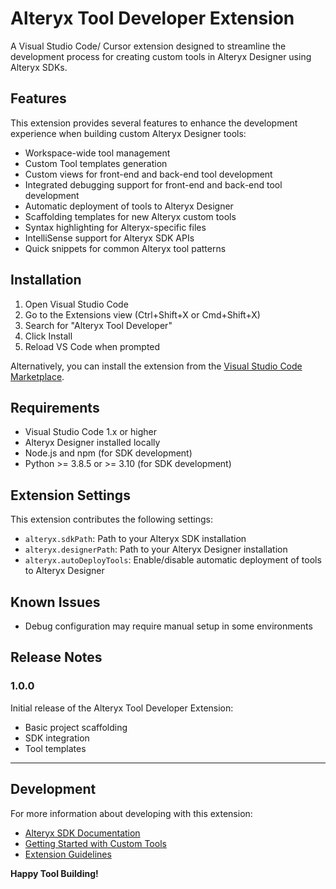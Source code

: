# Alteryx Tool Developer Extension

A Visual Studio Code/ Cursor extension designed to streamline the development process for creating custom tools in Alteryx Designer using Alteryx SDKs.

## Features

This extension provides several features to enhance the development experience when building custom Alteryx Designer tools:

- Workspace-wide tool management
- Custom Tool templates generation
- Custom views for front-end and back-end tool development
- Integrated debugging support for front-end and back-end tool development
- Automatic deployment of tools to Alteryx Designer
- Scaffolding templates for new Alteryx custom tools
- Syntax highlighting for Alteryx-specific files
- IntelliSense support for Alteryx SDK APIs
- Quick snippets for common Alteryx tool patterns

## Installation

1. Open Visual Studio Code
2. Go to the Extensions view (Ctrl+Shift+X or Cmd+Shift+X)
3. Search for "Alteryx Tool Developer"
4. Click Install
5. Reload VS Code when prompted

Alternatively, you can install the extension from the [Visual Studio Code Marketplace](https://marketplace.visualstudio.com/items?itemName=your-publisher.alteryx-tool-developer).

## Requirements

- Visual Studio Code 1.x or higher
- Alteryx Designer installed locally
- Node.js and npm (for SDK development)
- Python >= 3.8.5 or >= 3.10 (for SDK development)

## Extension Settings

This extension contributes the following settings:

* `alteryx.sdkPath`: Path to your Alteryx SDK installation
* `alteryx.designerPath`: Path to your Alteryx Designer installation
* `alteryx.autoDeployTools`: Enable/disable automatic deployment of tools to Alteryx Designer

## Known Issues

- Debug configuration may require manual setup in some environments

## Release Notes

### 1.0.0

Initial release of the Alteryx Tool Developer Extension:
- Basic project scaffolding
- SDK integration
- Tool templates

---

## Development

For more information about developing with this extension:

* [Alteryx SDK Documentation](https://help.alteryx.com/current/en/developer-help/platform-sdk.html)
* [Getting Started with Custom Tools](https://help.alteryx.com/current/en/developer-help.html)
* [Extension Guidelines](https://code.visualstudio.com/api/references/extension-guidelines)

**Happy Tool Building!**
